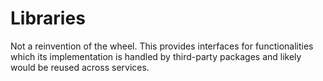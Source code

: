 # Libraries

Not a reinvention of the wheel. This provides interfaces for functionalities
which its implementation is handled by third-party packages and likely would be
reused across services.